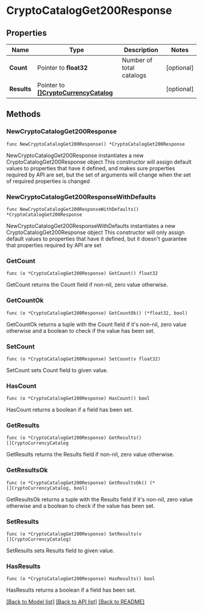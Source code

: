 # CryptoCatalogGet200Response

## Properties

Name | Type | Description | Notes
------------ | ------------- | ------------- | -------------
**Count** | Pointer to **float32** | Number of total catalogs | [optional] 
**Results** | Pointer to [**[]CryptoCurrencyCatalog**](CryptoCurrencyCatalog.md) |  | [optional] 

## Methods

### NewCryptoCatalogGet200Response

`func NewCryptoCatalogGet200Response() *CryptoCatalogGet200Response`

NewCryptoCatalogGet200Response instantiates a new CryptoCatalogGet200Response object
This constructor will assign default values to properties that have it defined,
and makes sure properties required by API are set, but the set of arguments
will change when the set of required properties is changed

### NewCryptoCatalogGet200ResponseWithDefaults

`func NewCryptoCatalogGet200ResponseWithDefaults() *CryptoCatalogGet200Response`

NewCryptoCatalogGet200ResponseWithDefaults instantiates a new CryptoCatalogGet200Response object
This constructor will only assign default values to properties that have it defined,
but it doesn't guarantee that properties required by API are set

### GetCount

`func (o *CryptoCatalogGet200Response) GetCount() float32`

GetCount returns the Count field if non-nil, zero value otherwise.

### GetCountOk

`func (o *CryptoCatalogGet200Response) GetCountOk() (*float32, bool)`

GetCountOk returns a tuple with the Count field if it's non-nil, zero value otherwise
and a boolean to check if the value has been set.

### SetCount

`func (o *CryptoCatalogGet200Response) SetCount(v float32)`

SetCount sets Count field to given value.

### HasCount

`func (o *CryptoCatalogGet200Response) HasCount() bool`

HasCount returns a boolean if a field has been set.

### GetResults

`func (o *CryptoCatalogGet200Response) GetResults() []CryptoCurrencyCatalog`

GetResults returns the Results field if non-nil, zero value otherwise.

### GetResultsOk

`func (o *CryptoCatalogGet200Response) GetResultsOk() (*[]CryptoCurrencyCatalog, bool)`

GetResultsOk returns a tuple with the Results field if it's non-nil, zero value otherwise
and a boolean to check if the value has been set.

### SetResults

`func (o *CryptoCatalogGet200Response) SetResults(v []CryptoCurrencyCatalog)`

SetResults sets Results field to given value.

### HasResults

`func (o *CryptoCatalogGet200Response) HasResults() bool`

HasResults returns a boolean if a field has been set.


[[Back to Model list]](../README.md#documentation-for-models) [[Back to API list]](../README.md#documentation-for-api-endpoints) [[Back to README]](../README.md)


